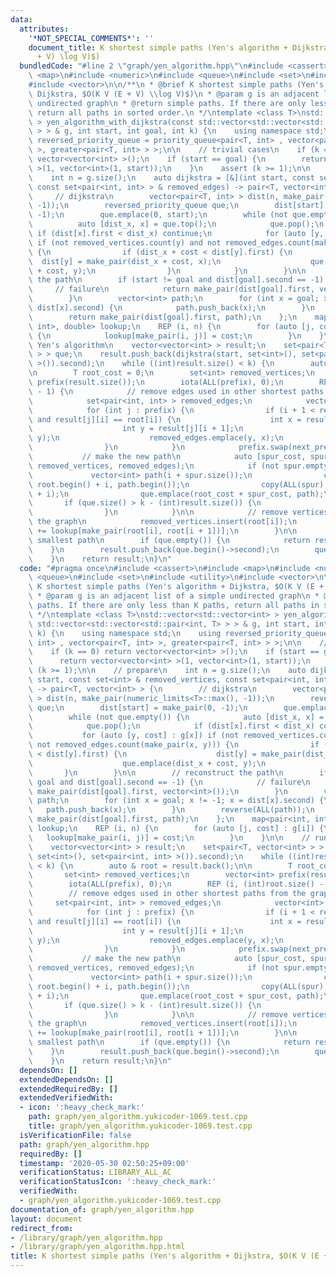 ```yaml
---
data:
  attributes:
    '*NOT_SPECIAL_COMMENTS*': ''
    document_title: K shortest simple paths (Yen's algorithm + Dijkstra, $O(K V (E
      + V) \log V)$)
  bundledCode: "#line 2 \"graph/yen_algorithm.hpp\"\n#include <cassert>\n#include\
    \ <map>\n#include <numeric>\n#include <queue>\n#include <set>\n#include <utility>\n\
    #include <vector>\n\n/**\n * @brief K shortest simple paths (Yen's algorithm +\
    \ Dijkstra, $O(K V (E + V) \\log V)$)\n * @param g is an adjacent list of a simple\
    \ undirected graph\n * @return simple paths. If there are only less than K paths,\
    \ return all paths in sorted order.\n */\ntemplate <class T>\nstd::vector<std::vector<int>\
    \ > yen_algorithm_with_dijkstra(const std::vector<std::vector<std::pair<int, T>\
    \ > > & g, int start, int goal, int k) {\n    using namespace std;\n    using\
    \ reversed_priority_queue = priority_queue<pair<T, int> , vector<pair<T, int>\
    \ >, greater<pair<T, int> > >;\n\n    // trivial cases\n    if (k == 0) return\
    \ vector<vector<int> >();\n    if (start == goal) {\n        return vector<vector<int>\
    \ >(1, vector<int>(1, start));\n    }\n    assert (k >= 1);\n\n    // prepare\n\
    \    int n = g.size();\n    auto dijkstra = [&](int start, const set<int> & removed_vertices,\
    \ const set<pair<int, int> > & removed_edges) -> pair<T, vector<int> > {\n   \
    \     // dijkstra\n        vector<pair<T, int> > dist(n, make_pair(numeric_limits<T>::max(),\
    \ -1));\n        reversed_priority_queue que;\n        dist[start] = make_pair(0,\
    \ -1);\n        que.emplace(0, start);\n        while (not que.empty()) {\n  \
    \          auto [dist_x, x] = que.top();\n            que.pop();\n           \
    \ if (dist[x].first < dist_x) continue;\n            for (auto [y, cost] : g[x])\
    \ if (not removed_vertices.count(y) and not removed_edges.count(make_pair(x, y)))\
    \ {\n                if (dist_x + cost < dist[y].first) {\n                  \
    \  dist[y] = make_pair(dist_x + cost, x);\n                    que.emplace(dist_x\
    \ + cost, y);\n                }\n            }\n        }\n\n        // reconstruct\
    \ the path\n        if (start != goal and dist[goal].second == -1) {\n       \
    \     // failure\n            return make_pair(dist[goal].first, vector<int>());\n\
    \        }\n        vector<int> path;\n        for (int x = goal; x != -1; x =\
    \ dist[x].second) {\n            path.push_back(x);\n        }\n        reverse(ALL(path));\n\
    \        return make_pair(dist[goal].first, path);\n    };\n    map<pair<int,\
    \ int>, double> lookup;\n    REP (i, n) {\n        for (auto [j, cost] : g[i])\
    \ {\n            lookup[make_pair(i, j)] = cost;\n        }\n    }\n\n    // run\
    \ Yen's algorithm\n    vector<vector<int> > result;\n    set<pair<T, vector<int>\
    \ > > que;\n    result.push_back(dijkstra(start, set<int>(), set<pair<int, int>\
    \ >()).second);\n    while ((int)result.size() < k) {\n        auto & root = result.back();\n\
    \n        T root_cost = 0;\n        set<int> removed_vertices;\n        vector<int>\
    \ prefix(result.size());\n        iota(ALL(prefix), 0);\n        REP (i, (int)root.size()\
    \ - 1) {\n            // remove edges used in other shortest paths from the graph\n\
    \            set<pair<int, int> > removed_edges;\n            vector<int> next_prefix;\n\
    \            for (int j : prefix) {\n                if (i + 1 < result[j].size()\
    \ and result[j][i] == root[i]) {\n                    int x = result[j][i];\n\
    \                    int y = result[j][i + 1];\n                    removed_edges.emplace(x,\
    \ y);\n                    removed_edges.emplace(y, x);\n                    next_prefix.push_back(j);\n\
    \                }\n            }\n            prefix.swap(next_prefix);\n\n \
    \           // make the new path\n            auto [spur_cost, spur] = dijkstra(root[i],\
    \ removed_vertices, removed_edges);\n            if (not spur.empty()) {\n   \
    \             vector<int> path(i + spur.size());\n                copy(root.begin(),\
    \ root.begin() + i, path.begin());\n                copy(ALL(spur), path.begin()\
    \ + i);\n                que.emplace(root_cost + spur_cost, path);\n         \
    \       if (que.size() > k - (int)result.size()) {\n                    que.erase(prev(que.end()));\n\
    \                }\n            }\n\n            // remove vertices in root from\
    \ the graph\n            removed_vertices.insert(root[i]);\n            root_cost\
    \ += lookup[make_pair(root[i], root[i + 1])];\n        }\n\n        // found i-th\
    \ smallest path\n        if (que.empty()) {\n            return result;\n    \
    \    }\n        result.push_back(que.begin()->second);\n        que.erase(que.begin());\n\
    \    }\n    return result;\n}\n"
  code: "#pragma once\n#include <cassert>\n#include <map>\n#include <numeric>\n#include\
    \ <queue>\n#include <set>\n#include <utility>\n#include <vector>\n\n/**\n * @brief\
    \ K shortest simple paths (Yen's algorithm + Dijkstra, $O(K V (E + V) \\log V)$)\n\
    \ * @param g is an adjacent list of a simple undirected graph\n * @return simple\
    \ paths. If there are only less than K paths, return all paths in sorted order.\n\
    \ */\ntemplate <class T>\nstd::vector<std::vector<int> > yen_algorithm_with_dijkstra(const\
    \ std::vector<std::vector<std::pair<int, T> > > & g, int start, int goal, int\
    \ k) {\n    using namespace std;\n    using reversed_priority_queue = priority_queue<pair<T,\
    \ int> , vector<pair<T, int> >, greater<pair<T, int> > >;\n\n    // trivial cases\n\
    \    if (k == 0) return vector<vector<int> >();\n    if (start == goal) {\n  \
    \      return vector<vector<int> >(1, vector<int>(1, start));\n    }\n    assert\
    \ (k >= 1);\n\n    // prepare\n    int n = g.size();\n    auto dijkstra = [&](int\
    \ start, const set<int> & removed_vertices, const set<pair<int, int> > & removed_edges)\
    \ -> pair<T, vector<int> > {\n        // dijkstra\n        vector<pair<T, int>\
    \ > dist(n, make_pair(numeric_limits<T>::max(), -1));\n        reversed_priority_queue\
    \ que;\n        dist[start] = make_pair(0, -1);\n        que.emplace(0, start);\n\
    \        while (not que.empty()) {\n            auto [dist_x, x] = que.top();\n\
    \            que.pop();\n            if (dist[x].first < dist_x) continue;\n \
    \           for (auto [y, cost] : g[x]) if (not removed_vertices.count(y) and\
    \ not removed_edges.count(make_pair(x, y))) {\n                if (dist_x + cost\
    \ < dist[y].first) {\n                    dist[y] = make_pair(dist_x + cost, x);\n\
    \                    que.emplace(dist_x + cost, y);\n                }\n     \
    \       }\n        }\n\n        // reconstruct the path\n        if (start !=\
    \ goal and dist[goal].second == -1) {\n            // failure\n            return\
    \ make_pair(dist[goal].first, vector<int>());\n        }\n        vector<int>\
    \ path;\n        for (int x = goal; x != -1; x = dist[x].second) {\n         \
    \   path.push_back(x);\n        }\n        reverse(ALL(path));\n        return\
    \ make_pair(dist[goal].first, path);\n    };\n    map<pair<int, int>, double>\
    \ lookup;\n    REP (i, n) {\n        for (auto [j, cost] : g[i]) {\n         \
    \   lookup[make_pair(i, j)] = cost;\n        }\n    }\n\n    // run Yen's algorithm\n\
    \    vector<vector<int> > result;\n    set<pair<T, vector<int> > > que;\n    result.push_back(dijkstra(start,\
    \ set<int>(), set<pair<int, int> >()).second);\n    while ((int)result.size()\
    \ < k) {\n        auto & root = result.back();\n\n        T root_cost = 0;\n \
    \       set<int> removed_vertices;\n        vector<int> prefix(result.size());\n\
    \        iota(ALL(prefix), 0);\n        REP (i, (int)root.size() - 1) {\n    \
    \        // remove edges used in other shortest paths from the graph\n       \
    \     set<pair<int, int> > removed_edges;\n            vector<int> next_prefix;\n\
    \            for (int j : prefix) {\n                if (i + 1 < result[j].size()\
    \ and result[j][i] == root[i]) {\n                    int x = result[j][i];\n\
    \                    int y = result[j][i + 1];\n                    removed_edges.emplace(x,\
    \ y);\n                    removed_edges.emplace(y, x);\n                    next_prefix.push_back(j);\n\
    \                }\n            }\n            prefix.swap(next_prefix);\n\n \
    \           // make the new path\n            auto [spur_cost, spur] = dijkstra(root[i],\
    \ removed_vertices, removed_edges);\n            if (not spur.empty()) {\n   \
    \             vector<int> path(i + spur.size());\n                copy(root.begin(),\
    \ root.begin() + i, path.begin());\n                copy(ALL(spur), path.begin()\
    \ + i);\n                que.emplace(root_cost + spur_cost, path);\n         \
    \       if (que.size() > k - (int)result.size()) {\n                    que.erase(prev(que.end()));\n\
    \                }\n            }\n\n            // remove vertices in root from\
    \ the graph\n            removed_vertices.insert(root[i]);\n            root_cost\
    \ += lookup[make_pair(root[i], root[i + 1])];\n        }\n\n        // found i-th\
    \ smallest path\n        if (que.empty()) {\n            return result;\n    \
    \    }\n        result.push_back(que.begin()->second);\n        que.erase(que.begin());\n\
    \    }\n    return result;\n}\n"
  dependsOn: []
  extendedDependsOn: []
  extendedRequiredBy: []
  extendedVerifiedWith:
  - icon: ':heavy_check_mark:'
    path: graph/yen_algorithm.yukicoder-1069.test.cpp
    title: graph/yen_algorithm.yukicoder-1069.test.cpp
  isVerificationFile: false
  path: graph/yen_algorithm.hpp
  requiredBy: []
  timestamp: '2020-05-30 02:50:25+09:00'
  verificationStatus: LIBRARY_ALL_AC
  verificationStatusIcon: ':heavy_check_mark:'
  verifiedWith:
  - graph/yen_algorithm.yukicoder-1069.test.cpp
documentation_of: graph/yen_algorithm.hpp
layout: document
redirect_from:
- /library/graph/yen_algorithm.hpp
- /library/graph/yen_algorithm.hpp.html
title: K shortest simple paths (Yen's algorithm + Dijkstra, $O(K V (E + V) \log V)$)
---
```

